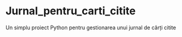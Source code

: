 # Jurnal_pentru_carti_citite
  Un simplu proiect Python pentru gestionarea unui jurnal de cărți citite

